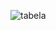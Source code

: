 ![tabela](https://github.com/ciscoquirino/bertoti/assets/66077298/95796d5d-f4fe-4e7c-a207-855c0183841c)
